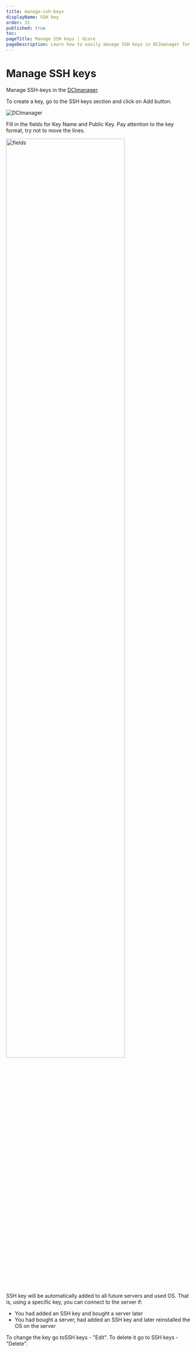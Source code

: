 ```yaml
---
title: manage-ssh-keys
displayName: SSH key
order: 31
published: true
toc:
pageTitle: Manage SSH keys | Gcore
pageDescription: Learn how to easily manage SSH keys in DCImanager for enhanced server security.
---
```

# Manage SSH keys

Manage SSH-keys in the <a href="https://gcore.com/docs/hosting/dedicated-servers/manage/log-in-to-dcimanager" target="_blank">DCImanager</a>.

To create a key, go to the SSH keys section and click on Add button.

<img src="https://assets.gcore.pro/docs/hosting/dedicated-servers/manage/connect/manage-ssh-keys/joxi_screenshot_1509788651407.png" alt=" DCImanager">

Fill in the fields for Key Name and Public Key. Pay attention to the key format, try not to move the lines.

<img src="https://assets.gcore.pro/docs/hosting/dedicated-servers/manage/connect/manage-ssh-keys/joxi_screenshot_1509788759836.png" alt="fields " width="80%">

SSH key will be automatically added to all future servers and used OS. That is, using a specific key, you can connect to the server if:  

- You had added an SSH key and bought a server later  
- You had bought a server, had added an SSH key and later reinstalled the OS on the server

To change the key go toSSH keys - "Edit". To delete it go to SSH keys - "Delete".